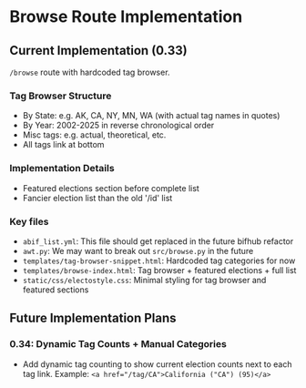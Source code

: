 # Browse Route Implementation

## Current Implementation (0.33)

`/browse` route with hardcoded tag browser.

### Tag Browser Structure
- By State: e.g. AK, CA, NY, MN, WA (with actual tag names in quotes)
- By Year: 2002-2025 in reverse chronological order
- Misc tags: e.g. actual, theoretical, etc.
- All tags link at bottom

### Implementation Details
- Featured elections section before complete list
- Fancier election list than the old '/id' list

### Key files
- `abif_list.yml`: This file should get replaced in the future bifhub refactor
- `awt.py`: We may want to break out `src/browse.py` in the future
- `templates/tag-browser-snippet.html`: Hardcoded tag categories for now
- `templates/browse-index.html`: Tag browser + featured elections + full list  
- `static/css/electostyle.css`: Minimal styling for tag browser and featured
  sections

## Future Implementation Plans

### 0.34: Dynamic Tag Counts + Manual Categories
- Add dynamic tag counting to show current election counts next to each tag link.
  Example: `<a href="/tag/CA">California ("CA") (95)</a>`
